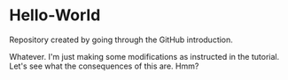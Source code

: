 Hello-World
===========

Repository created by going through the GitHub introduction.

Whatever. I'm just making some modifications as instructed in the tutorial. Let's see what the consequences of this are. Hmm?
